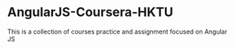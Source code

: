 # AngularJS-Coursera-HKTU
This is a collection of courses practice and assignment focused on Angular JS
